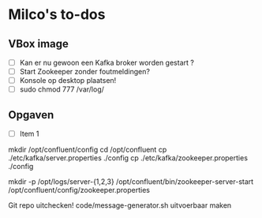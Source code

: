 # Milco's to-dos

## VBox image
- [ ] Kan er nu gewoon een Kafka broker worden gestart ?
- [ ] Start Zookeeper zonder foutmeldingen?
- [ ] Konsole op desktop plaatsen!
- [ ] sudo chmod 777 /var/log/

## Opgaven
- [ ] Item 1


mkdir /opt/confluent/config
cd /opt/confluent
cp ./etc/kafka/server.properties ./config
cp ./etc/kafka/zookeeper.properties ./config

mkdir -p /opt/logs/server-{1,2,3}
/opt/confluent/bin/zookeeper-server-start /opt/confluent/config/zookeeper.properties

Git repo uitchecken!
code/message-generator.sh uitvoerbaar maken
